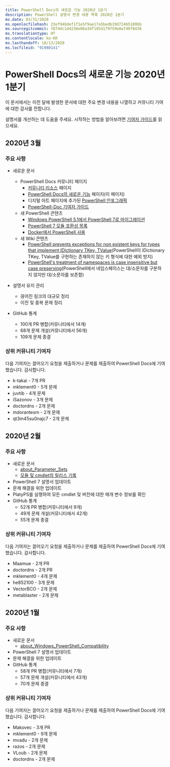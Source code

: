 ```yaml
---
title: PowerShell Docs의 새로운 기능 2020년 1분기
description: PowerShell 설명서 변경 내용 목록 2020년 1분기
ms.date: 03/31/2020
ms.openlocfilehash: 23ef94bdef1f1e5f9ae17a5bedb19d72465189bb
ms.sourcegitcommit: f874dc1d4236e06a3df195d179f59e0a7d9f8436
ms.translationtype: HT
ms.contentlocale: ko-KR
ms.lasthandoff: 10/13/2020
ms.locfileid: "91980141"
---
```

# <a name="whats-new-in-powershell-docs-for-2020-q1"></a>PowerShell Docs의 새로운 기능 2020년 1분기

이 문서에서는 이전 달에 발생한 문서에 대한 주요 변경 내용을 나열하고 커뮤니티 기여에 대한 감사를 전합니다.

설명서를 개선하는 데 도움을 주세요. 시작하는 방법을 알아보려면 [기여자 가이드][contrib]를 읽으세요.

## <a name="2020-march"></a>2020년 3월

### <a name="highlights"></a>주요 사항

- 새로운 문서
  - PowerShell Docs 커뮤니티 페이지
    - [커뮤니티 리소스](/powershell/scripting/community/community-support) 페이지
    - [PowerShell Docs의 새로운 기능](#2020-march) 페이지(이 페이지)
    - 디지털 아트 페이지에 추가된 [PowerShell 인포그래픽](https://github.com/MicrosoftDocs/PowerShell-Docs/blob/staging/assets/PowerShell_7_Infographic.pdf)
    - [PowerShell-Doc 기여자 가이드](/powershell/scripting/community/contributing/overview)
  - 새 PowerShell 콘텐츠
    - [Windows PowerShell 5.1에서 PowerShell 7로 마이그레이션](/powershell/scripting/whats-new/migrating-from-windows-powershell-51-to-powershell-7)
    - [PowerShell 7 모듈 호환성 목록](/PowerShell/scripting/whats-new/module-compatibility)
    - [Docker에서 PowerShell 사용](/powershell/scripting/install/powershell-in-docker)
  - 새 Wiki 콘텐츠
    - [PowerShell prevents exceptions for non existent keys for types that implement IDictionary TKey, TValue](https://github.com/MicrosoftDocs/PowerShell-Docs/wiki/PowerShell-prevents-exceptions-for-non-existent-keys-for-types-that-implement-IDictionary-TKey,-TValue-)(PowerShell이 IDictionary TKey, TValue를 구현하는 존재하지 않는 키 형식에 대한 예외 방지)
    - [PowerShell's treatment of namespaces is case insensitive but case preserving](https://github.com/MicrosoftDocs/PowerShell-Docs/wiki/PowerShell's-treatment-of-namespaces-is-case-insensitive-but-case-preserving)(PowerShell에서 네임스페이스는 대/소문자를 구분하지 않지만 대/소문자를 보존함)

- 설명서 유지 관리
  - 끊어진 링크의 대규모 정리
  - 이전 및 중복 문제 정리

- GitHub 통계
  - 100개 PR 병합(커뮤니티에서 14개)
  - 68개 문제 개설(커뮤니티에서 56개)
  - 109개 문제 종결

### <a name="top-community-contributors"></a>상위 커뮤니티 기여자

다음 기여자는 끌어오기 요청을 제출하거나 문제를 제출하여 PowerShell Docs에 기여했습니다. 감사합니다.

- k-takai - 7개 PR
- mklement0 - 5개 문제
- juvtib - 4개 문제
- iSazonov - 3개 문제
- doctordns - 2개 문제
- mdorantesm - 2개 문제
- qt3m45su0najc7 - 2개 문제

## <a name="2020-february"></a>2020년 2월

### <a name="highlights"></a>주요 사항

- 새로운 문서
  - [about_Parameter_Sets](/powershell/module/microsoft.powershell.core/about/about_parameter_sets)
  - [모듈 및 cmdlet의 릴리스 기록](/powershell/scripting/whats-new/cmdlet-versions)
- PowerShell 7 설명서 업데이트
- 문제 해결을 위한 업데이트
- PlatyPS를 실행하여 모든 cmdlet 및 버전에 대한 매개 변수 정보를 확인
- GitHub 통계
  - 52개 PR 병합(커뮤니티에서 9개)
  - 49개 문제 개설(커뮤니티에서 42개)
  - 55개 문제 종결

### <a name="top-community-contributors"></a>상위 커뮤니티 기여자

다음 기여자는 끌어오기 요청을 제출하거나 문제를 제출하여 PowerShell Docs에 기여했습니다. 감사합니다.

- Maamue - 2개 PR
- doctordns - 2개 PR
- mklement0 - 4개 문제
- he852100 - 3개 문제
- VectorBCO - 2개 문제
- metablaster - 2개 문제

## <a name="2020-january"></a>2020년 1월

### <a name="highlights"></a>주요 사항

- 새로운 문서
  - [about_Windows_PowerShell_Compatibility](/powershell/module/microsoft.powershell.core/about/about_Windows_PowerShell_Compatibility)
- PowerShell 7 설명서 업데이트
- 문제 해결을 위한 업데이트
- GitHub 통계
  - 58개 PR 병합(커뮤니티에서 7개)
  - 57개 문제 개설(커뮤니티에서 43개)
  - 70개 문제 종결

### <a name="top-community-contributors"></a>상위 커뮤니티 기여자

다음 기여자는 끌어오기 요청을 제출하거나 문제를 제출하여 PowerShell Docs에 기여했습니다. 감사합니다.

- Makovec - 3개 PR
- mklement0 - 9개 문제
- mvadu - 2개 문제
- razos - 2개 문제
- VLoub - 2개 문제
- doctordns - 2개 문제

<!-- Link references -->
[contrib]: contributing/overview.md
